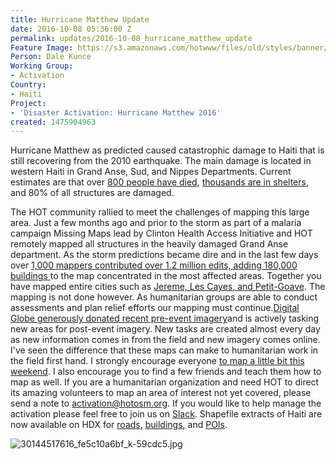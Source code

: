 ```yaml
---
title: Hurricane Matthew Update
date: 2016-10-08 05:36:00 Z
permalink: updates/2016-10-08_hurricane_matthew_update
Feature Image: https://s3.amazonaws.com/hotwww/files/old/styles/banner/public/30144517616_fe5c10a6bf_k.jpg
Person: Dale Kunce
Working Group:
- Activation
Country:
- Haiti
Project:
- 'Disaster Activation: Hurricane Matthew 2016'
created: 1475904963
---
```


Hurricane Matthew as predicted caused catastrophic damage to Haiti that is still recovering from the 2010 earthquake. The main damage is located in western Haiti in Grand Anse, Sud, and Nippes Departments. Current estimates are that over [800 people have died](http://www.nytimes.com/2016/10/08/world/americas/after-hurricane-matthew-devastation-in-southern-haiti.html), [thousands are in shelters](https://app.klipfolio.com/published/ec77978d9513651515591847f84e4e61/hurricane-matthew-#), and 80% of all structures are damaged.

The HOT community rallied to meet the challenges of mapping this large area. Just a few months ago and prior to the storm as part of a malaria campaign Missing Maps lead by Clinton Health Access Initiative and HOT remotely mapped all structures in the heavily damaged Grand Anse department. As the storm predictions became dire and in the last few days over [1,000 mappers contributed over 1.2 million edits, adding 180,000 buildings ](http://resultmaps.neis-one.org/osm-changesets?comment=hurricanematthew#9/18.3650/-73.5315)to the map concentrated in the most affected areas. Together you have mapped entire cities such as [Jereme, Les Cayes, and Petit-Goave](http://bl.ocks.org/d/40e98b36a9b97a6869c04555c127c930). The mapping is not done however. As humanitarian groups are able to conduct assessments and plan relief efforts our mapping must continue.[Digital Globe generously donated recent pre-event imagery](http://blog.digitalglobe.com/2016/10/07/open-data-volunteer-mapping-to-support-hurricane-response-in-haiti/)and is actively tasking new areas for post-event imagery. New tasks are created almost every day as new information comes in from the field and new imagery comes online. I've seen the difference that these maps can make to humanitarian work in the field first hand. I strongly encourage everyone [to map a little bit this weekend](http://tasks.hotosm.org/). I also encourage you to find a few friends and teach them how to map as well. If you are a humanitarian organization and need HOT to direct its amazing volunteers to map an area of interest not yet covered, please send a note to activation@hotosm.org. If you would like to help manage the activation please feel free to join us on [Slack](https://hotosm-slack.herokuapp.com/). Shapefile extracts of Haiti are now available on HDX for [roads](https://data.humdata.org/dataset/haiti-openstreetmap-extract-roads), [buildings](https://data.humdata.org/dataset/haiti-openstreetmap-extract-buildings), and [POIs](https://data.humdata.org/dataset/haiti-openstreetmap-extract-pois).

![30144517616_fe5c10a6bf_k-59cdc5.jpg](/uploads/30144517616_fe5c10a6bf_k-59cdc5.jpg)